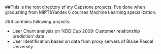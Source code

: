 ##This is the root directory of my Capstone projects, I've done when graduating from MIPT&Yandex 6 courses Machine Learning specialization.

##It contains following projects:
- User Churn analysis on 'KDD Cup 2009: Customer relationship prediction' data
- User Identification based on data from proxy servers of Blaise Pascal University  
